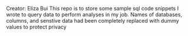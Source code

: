 Creator: Eliza Bui
This repo is to store some sample sql code snippets I wrote to query data to perform analyses in my job. Names of databases, columns, and senstive data had been completely replaced with dummy values to protect privacy
